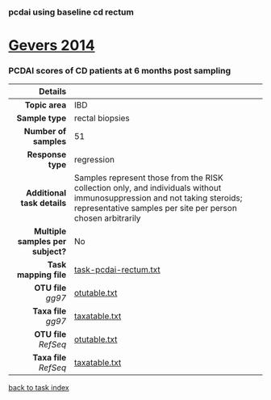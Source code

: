 ### pcdai using baseline cd rectum
# [Gevers 2014]( ../docs/gevers.html )
### PCDAI scores of CD patients at 6 months post sampling

| Details                   |                                                           |
| ------------------------: |-----------------------------------------------------------|
| **Topic area**                | IBD                                                |
| **Sample type**               | rectal biopsies                                         |
| **Number of samples**         | 51                                         |
| **Response type**             | regression                                           |
| **Additional task details**              | Samples represent those from the RISK collection only, and individuals without immunosuppression and not taking steroids; representative samples per site per person chosen arbitrarily                                  |
| **Multiple samples per subject?**     | No |
| **Task mapping file**         | [task-pcdai-rectum.txt](../datasets/gevers/task-pcdai-rectum.txt)                                 |
| **OTU file** *gg97*           | [otutable.txt](../datasets/gevers/gg/otutable.txt)                             |
| **Taxa file** *gg97*          | [taxatable.txt](../datasets/gevers/gg/taxatable.txt)                          |
| **OTU file** *RefSeq*         | [otutable.txt](../datasets/gevers/refseq/otutable.txt)                    |
| **Taxa file** *RefSeq*        | [taxatable.txt](../datasets/gevers/refseq/taxatable.txt)                  |


[back to task index](../README.md)